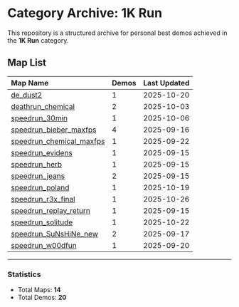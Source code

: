 # Category Archive: 1K Run

This repository is a structured archive for personal best demos achieved in the **1K Run** category.

## Map List

| Map Name | Demos | Last Updated |
| :--- | :---- | :--- |
| [de_dust2](./de_dust2) | 1 | 2025-10-20 |
| [deathrun_chemical](./deathrun_chemical) | 2 | 2025-10-03 |
| [speedrun_30min](./speedrun_30min) | 1 | 2025-10-06 |
| [speedrun_bieber_maxfps](./speedrun_bieber_maxfps) | 4 | 2025-09-16 |
| [speedrun_chemical_maxfps](./speedrun_chemical_maxfps) | 1 | 2025-09-22 |
| [speedrun_evidens](./speedrun_evidens) | 1 | 2025-09-15 |
| [speedrun_herb](./speedrun_herb) | 1 | 2025-09-15 |
| [speedrun_jeans](./speedrun_jeans) | 2 | 2025-09-15 |
| [speedrun_poland](./speedrun_poland) | 1 | 2025-10-19 |
| [speedrun_r3x_final](./speedrun_r3x_final) | 1 | 2025-10-26 |
| [speedrun_replay_return](./speedrun_replay_return) | 1 | 2025-09-15 |
| [speedrun_solitude](./speedrun_solitude) | 1 | 2025-10-22 |
| [speedrun_SuNsHiNe_new](./speedrun_SuNsHiNe_new) | 2 | 2025-09-17 |
| [speedrun_w00dfun](./speedrun_w00dfun) | 1 | 2025-09-20 |

---

### Statistics
- Total Maps: **14**
- Total Demos: **20**